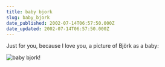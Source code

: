 ```yaml
---
title: baby bjork
slug: baby_bjork
date_published: 2002-07-14T06:57:50.000Z
date_updated: 2002-07-14T06:57:50.000Z
---
```


Just for you, because I love you, a picture of Björk as a baby:

![baby bjork!](/stuff/babybjork.jpg)
